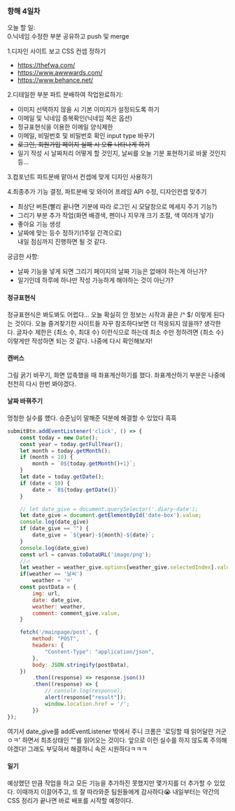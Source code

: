 ### 항해 4일차
오늘 할 일:  
0.닉네임 수정한 부분 공유하고 push 및 merge  

1.디자인 사이트 보고 CSS 컨셉 정하기  
* https://thefwa.com/
* https://www.awwwards.com/
* https://www.behance.net/

2.디테일한 부분 파트 분배하여 작업완료하기: 
* 이미지 선택하지 않을 시 기본 이미지가 설정되도록 하기
* 이메일 및 닉네임 중복확인(닉네임 쪽은 옵션)
* 정규표현식을 이용한 이메일 양식제한 
* 이메일, 비밀번호 및 비밀번호 확인 input type 바꾸기
* ~~로그인, 회원가입 페이지 실패 시 오류 나타나게 하기~~
* 일기 작성 시 날짜처리 어떻게 할 것인지, 날씨를 오늘 기분 표현하기로 바꿀 것인지 등...

3.컴포넌트 파트분배 맡아서 컨셉에 맞게 디자인 사용하기  

4.최종추가 기능 결정, 파트분배 및 와이어 프레임 API 수정, 디자인컨셉 맞추기
* 최상단 버튼(빨리 끝나면 기분에 따라 로그인 시 모달창으로 메세지 주기 기능?)
* 그리기 부분 추가 작업(화면 배경색, 펜이나 지우개 크기 조절, 색 여러개 넣기)
* 좋아요 기능 생성
* 날짜에 맞는 등수 정하기(1주일 간격으로)  
내일 점심까지 진행하면 될 것 같다.

궁금한 사항: 
* 날짜 기능을 넣게 되면 그리기 페이지의 날짜 기능은 없애야 하는게 아닌가?
* 일기인데 하루에 하나만 작성 가능하게 해야하는 것이 아닌가?

#### 정규표현식
정규표현식은 봐도봐도 어렵다... 오늘 확실히 안 정보는 시작과 끝은 /^ $/ 이렇게 된다는 것이다. 오늘 즐겨찾기한 사이트들 자꾸 참조하다보면 더 적응되지 않을까? 생각한다. 글자수 제한은 {최소 수, 최대 수} 이런식으로 하는데 최소 수만 정하려면 {최소 수} 이렇게만 작성하면 되는 것 같다. 나중에 다시 확인해보자!

#### 캔버스
그림 굵기 바꾸기, 화면 압축했을 때 좌표계산하기를 했다. 좌표계산하기 부분은 나중에 천천히 다시 한번 봐야겠다.

#### 날짜 바꿔주기
멍청한 실수를 헀다. 승준님이 말해준 덕분에 해결할 수 있었다 흑흑
```javascript
submitBtn.addEventListener('click', () => {
    const today = new Date();
    const year = today.getFullYear();
    let month = today.getMonth();
    if (month < 10) {
        month = `0${today.getMonth()+1}`;
    }
    let date = today.getDate();
    if (date < 10) {
        date = `0${today.getDate()}`
    }

    // let date_give = document.querySelector('.diary-date');
    let date_give = document.getElementById('date-box').value;
    console.log(date_give)
    if (date_give == "") {
        date_give = `${year}-${month}-${date}`;
    }
    console.log(date_give)
    const url = canvas.toDataURL('image/png');
    //🔥
    let weather = weather_give.options[weather_give.selectedIndex].value;
    if(weather == '날씨')
        weather = '☹'
    const postData = {
        img: url,
        date: date_give,
        weather: weather,
        comment: comment_give.value,
    }

    fetch('/mainpage/post', {
        method: "POST",
        headers: {
            "Content-Type": "application/json",
        },
        body: JSON.stringify(postData),
    })
        .then((response) => response.json())
        .then((response) => {
            // console.log(response);
            alert(response["result"]);
            window.location.href = '/';
        })
});
```
여기서 date_give를 addEventListener 밖에서  주니 크롬은 '로딩할 때 읽어달란 거군 ㅇㅋ' 하면서 최초상태인 ""를 읽어오는 것이다. 앞으로 이런 실수를 하지 않도록 주의해야겠다! 그래도 부딪혀서 해결하니 속은 시원하다ㅋㅋㅋ

#### 일기
예상했던 만큼 작업을 하고 모든 기능을 추가하진 못했지만 몇가지를 더 추가할 수 있었다. 이때까지 이끌어주고, 또 잘 따라와준 팀원들에게 감사하다😭 내일부터는 약간의 CSS 정리가 끝나면 바로 배포를 시작할 예정이다.